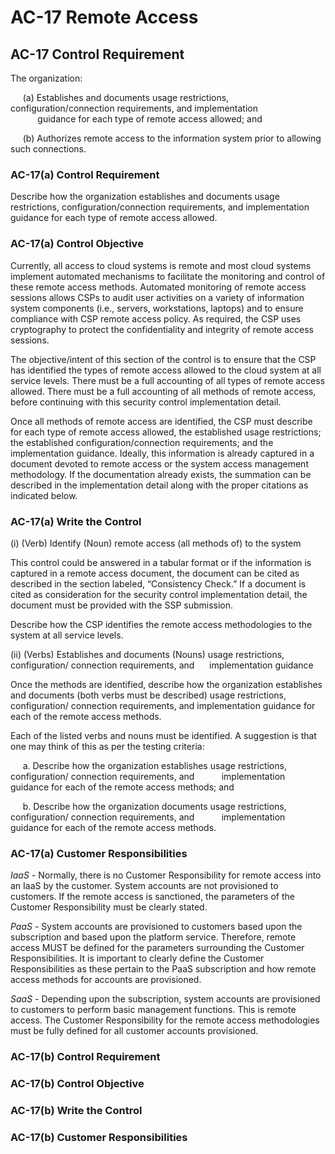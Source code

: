 # AC-17 Remote Access
## AC-17 Control Requirement
The organization:

&nbsp;&nbsp;&nbsp;&nbsp;&nbsp;(a)	Establishes and documents usage restrictions, configuration/connection requirements, and implementation &nbsp;&nbsp;&nbsp;&nbsp;&nbsp;&nbsp;&nbsp;&nbsp;&nbsp;&nbsp;&nbsp;guidance for each type of remote access allowed; and

&nbsp;&nbsp;&nbsp;&nbsp;&nbsp;(b) Authorizes remote access to the information system prior to allowing such connections.
### AC-17(a) Control Requirement
Describe how the organization establishes and documents usage restrictions, configuration/connection requirements, and implementation guidance for each type of remote access allowed.
### AC-17(a) Control Objective
Currently, all access to cloud systems is remote and most cloud systems implement automated mechanisms to facilitate the monitoring and control of these remote access methods. Automated monitoring of remote access sessions allows CSPs to audit user activities on a variety of information system components (i.e., servers, workstations, laptops) and to ensure compliance with CSP remote access policy. As required, the CSP uses cryptography to protect the confidentiality and integrity of remote access sessions.

The objective/intent of this section of the control is to ensure that the CSP has identified the types of remote access allowed to the cloud system at all service levels. There must be a full accounting of all types of remote access allowed. There must be a full accounting of all methods of remote access, before continuing with this security control implementation detail.

Once all methods of remote access are identified, the CSP must describe for each type of remote access allowed, the established usage restrictions; the established configuration/connection requirements; and the implementation guidance. Ideally, this information is already captured in a document devoted to remote access or the system access management methodology. If the documentation already exists, the summation can be described in the implementation detail along with the proper citations as indicated below.
### AC-17(a) Write the Control
(i)	(Verb) Identify (Noun) remote access (all methods of) to the system

This control could be answered in a tabular format or if the information is captured in a remote access document, the document can be cited as described in the section labeled, “Consistency Check.” If a document is cited as consideration for the security control implementation detail, the document must be provided with the SSP submission.

Describe how the CSP identifies the remote access methodologies to the system at all service levels.

(ii)	(Verbs) Establishes and documents (Nouns) usage restrictions, configuration/ connection requirements, and &nbsp;&nbsp;&nbsp;&nbsp;&nbsp;implementation guidance

Once the methods are identified, describe how the organization establishes and documents (both verbs must be described) usage restrictions, configuration/ connection requirements, and implementation guidance for each of the remote access methods.

Each of the listed verbs and nouns must be identified. A suggestion is that one may think of this as per the testing criteria:

&nbsp;&nbsp;&nbsp;&nbsp;&nbsp;a.	Describe how the organization establishes usage restrictions, configuration/ connection requirements, and &nbsp;&nbsp;&nbsp;&nbsp;&nbsp;&nbsp;&nbsp;&nbsp;&nbsp;&nbsp;implementation guidance for each of the remote access methods; and

&nbsp;&nbsp;&nbsp;&nbsp;&nbsp;b.	Describe how the organization documents usage restrictions, configuration/ connection requirements, and &nbsp;&nbsp;&nbsp;&nbsp;&nbsp;&nbsp;&nbsp;&nbsp;&nbsp;&nbsp;implementation guidance for each of the remote access methods.
### AC-17(a) Customer Responsibilities
*IaaS* - Normally, there is no Customer Responsibility for remote access into an IaaS by the customer. System accounts are not provisioned to customers. If the remote access is sanctioned, the parameters of the Customer Responsibility must be clearly stated.

*PaaS* - System accounts are provisioned to customers based upon the subscription and based upon the platform service. Therefore, remote access MUST be defined for the parameters surrounding the Customer Responsibilities. It is important to clearly define the Customer Responsibilities as these pertain to the PaaS subscription and how remote access methods for accounts are provisioned.

*SaaS* - Depending upon the subscription, system accounts are provisioned to customers to perform basic management functions. This is remote access. The Customer Responsibility for the remote access methodologies must be fully defined for all customer accounts provisioned.


### AC-17(b) Control Requirement

### AC-17(b) Control Objective

### AC-17(b) Write the Control

### AC-17(b) Customer Responsibilities
